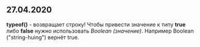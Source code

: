 ## 27.04.2020
**typeof()** - возвращает строку!
Чтобы привести значение к типу **true** либо **false** нужно использовать *Boolean (значение)*. Например Boolean ("string-huing") вернёт true.

